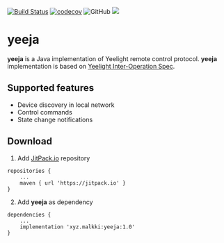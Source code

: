[![Build Status](https://travis-ci.org/mjaakko/yeeja.svg?branch=master)](https://travis-ci.org/mjaakko/yeeja)
[![codecov](https://codecov.io/gh/mjaakko/yeeja/branch/master/graph/badge.svg)](https://codecov.io/gh/mjaakko/yeeja)
![GitHub](https://img.shields.io/github/license/mjaakko/yeeja.svg)
[![](https://jitpack.io/v/xyz.malkki/yeeja.svg)](https://jitpack.io/#xyz.malkki/yeeja)
# yeeja

**yeeja** is a Java implementation of Yeelight remote control protocol. 
**yeeja** implementation is based on [Yeelight Inter-Operation 
Spec](https://www.yeelight.com/download/Yeelight_Inter-Operation_Spec.pdf).

## Supported features

* Device discovery in local network
* Control commands
* State change notifications

## Download

1. Add [JitPack.io](https://jitpack.io/) repository
```
repositories {
	...
	maven { url 'https://jitpack.io' }
}
```
2. Add **yeeja** as dependency
```
dependencies {
	...
	implementation 'xyz.malkki:yeeja:1.0'
}
```
